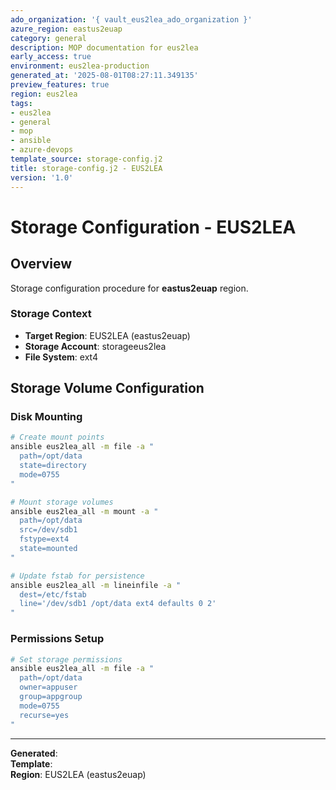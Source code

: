 ```yaml
---
ado_organization: '{ vault_eus2lea_ado_organization }'
azure_region: eastus2euap
category: general
description: MOP documentation for eus2lea
early_access: true
environment: eus2lea-production
generated_at: '2025-08-01T08:27:11.349135'
preview_features: true
region: eus2lea
tags:
- eus2lea
- general
- mop
- ansible
- azure-devops
template_source: storage-config.j2
title: storage-config.j2 - EUS2LEA
version: '1.0'
---
```



# Storage Configuration - EUS2LEA

## Overview

Storage configuration procedure for **eastus2euap** region.

### Storage Context

- **Target Region**: EUS2LEA (eastus2euap)
- **Storage Account**: storageeus2lea
- **File System**: ext4

## Storage Volume Configuration

### Disk Mounting
```bash
# Create mount points
ansible eus2lea_all -m file -a "
  path=/opt/data
  state=directory
  mode=0755
"

# Mount storage volumes
ansible eus2lea_all -m mount -a "
  path=/opt/data
  src=/dev/sdb1
  fstype=ext4
  state=mounted
"

# Update fstab for persistence
ansible eus2lea_all -m lineinfile -a "
  dest=/etc/fstab
  line='/dev/sdb1 /opt/data ext4 defaults 0 2'
"
```

### Permissions Setup
```bash
# Set storage permissions
ansible eus2lea_all -m file -a "
  path=/opt/data
  owner=appuser
  group=appgroup
  mode=0755
  recurse=yes
"
```

---

**Generated**:   
**Template**:   
**Region**: EUS2LEA (eastus2euap)